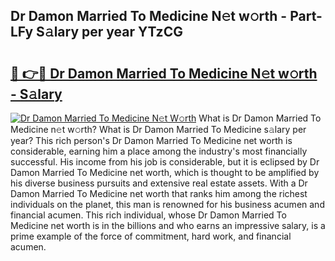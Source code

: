 ## Dr Damon Married To Medicine N𝚎t w𝚘rth - Part-LFy S𝚊lary per year YTzCG

# <h2><a href="http://gc28oj.nevu.top/?p=Dr+Damon+Married+To+Medicine">🔗 👉🔴 Dr Damon Married To Medicine N𝚎t w𝚘rth - S𝚊lary</a></h2>

[![Dr Damon Married To Medicine N𝚎t W𝚘rth](https://i.imgur.com/Oavwk0R.jpeg)](http://gc28oj.nevu.top/?p=Dr+Damon+Married+To+Medicine)
What is Dr Damon Married To Medicine n𝚎t w𝚘rth? What is Dr Damon Married To Medicine s𝚊lary per year?
This rich person's Dr Damon Married To Medicine net worth is considerable, earning him a place among the industry's most financially successful. His income from his job is considerable, but it is eclipsed by Dr Damon Married To Medicine net worth, which is thought to be amplified by his diverse business pursuits and extensive real estate assets. With a Dr Damon Married To Medicine net worth that ranks him among the richest individuals on the planet, this man is renowned for his business acumen and financial acumen. This rich individual, whose Dr Damon Married To Medicine net worth is in the billions and who earns an impressive salary, is a prime example of the force of commitment, hard work, and financial acumen.
